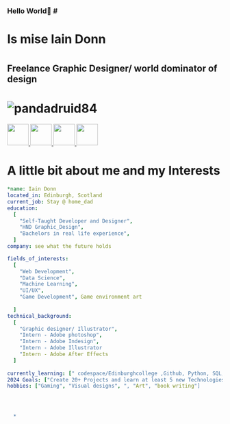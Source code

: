 
### Hello World👋 # <h1> Is mise Iain Donn
  
  # <h2> Freelance Graphic Designer/ world dominator of design
  

 
  # ![pandadruid84](https://user-images.githubusercontent.com/124631432/218045243-7286c911-e5e7-477c-8ffb-39f09cd88e73.png)
  
  <a href="https://www.instagram.com/Druid1984/">
  <img height="50" src="https://user-images.githubusercontent.com/46517096/166974368-9798f39f-1f46-499c-b14e-81f0a3f83a06.png"/>
</a>
  <a href="https://www.linkedin.com/feed/Druid1984/">
    <img height="50" src="https://user-images.githubusercontent.com/124631432/217811618-049d9feb-f59c-4e45-bf4c-2f8fccb0a5d0.png"/>
  </a>
  <a href="https://www.facebook.com/Druid1984/">
    <img height="50" src="https://user-images.githubusercontent.com/124631432/217812397-14533c73-1b74-43a0-8afe-5f6dc6f1eccb.png"/>
  </a>
  <a href="https://www.twitter.com/Johnbrown/">
    <img height="50" src="https://user-images.githubusercontent.com/124631432/217813010-34dfaefb-a759-4c3b-b531-91c1b378ad27.png"/>
  </a>
  
 # A little bit about me and my Interests 
  
 
```yaml
*name: Iain Donn
located_in: Edinburgh, Scotland
current_job: Stay @ home_dad
education:
  [
    "Self-Taught Developer and Designer",
    "HND Graphic_Design",
    "Bachelors in real life experience",
  ]
company: see what the future holds

fields_of_interests:
  [
    "Web Development",
    "Data Science",
    "Machine Learning",
    "UI/UX",
    "Game Development", Game environment art
    
  ]
technical_background:
  [
    "Graphic designer/ Illustrator",
    "Intern - Adobe photoshop",
    "Intern - Adobe Indesign",
    "Intern - Adobe Illustrator
    "Intern - Adobe After Effects
  ]
  
currently_learning: [" codespace/Edinburghcollege ,Github, Python, SQL,HTML + CSS"]
2024 Goals: ["Create 20+ Projects and learn at least 5 new Technologies."]
hobbies: ["Gaming", "Visual designs", ", "Art", "book writing"]




  *
```  
